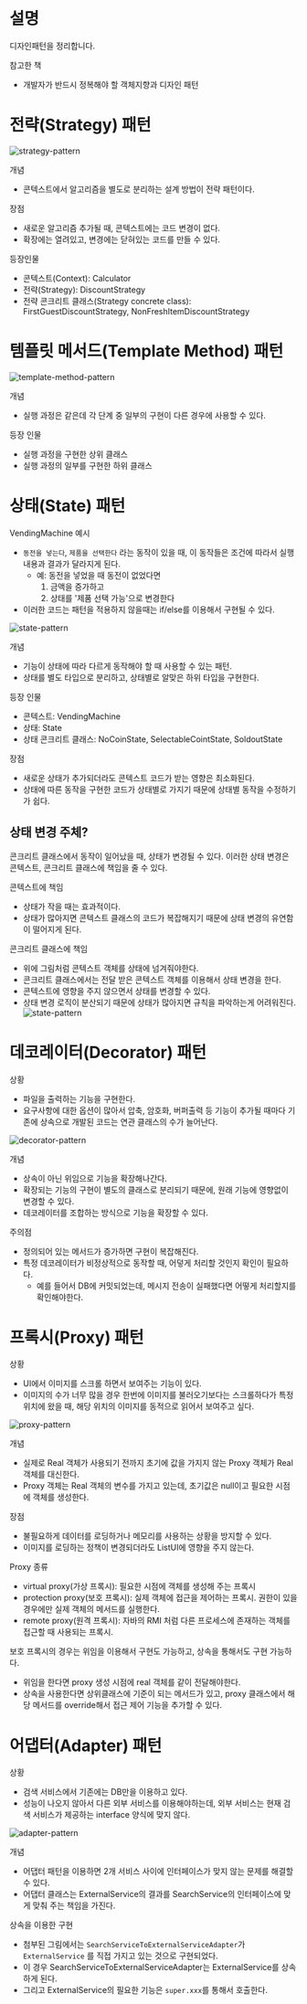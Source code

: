 # 설명
디자인패턴을 정리합니다. 

참고한 책
- 개발자가 반드시 정복해야 할 객체지향과 디자인 패턴

# 전략(Strategy) 패턴
![strategy-pattern](/images/strategy-pattern.svg)

개념
- 콘텍스트에서 알고리즘을 별도로 분리하는 설계 방법이 전략 패턴이다. 

장점
- 새로운 알고리즘 추가될 때, 콘텍스트에는 코드 변경이 없다. 
- 확장에는 열려있고, 변경에는 닫혀있는 코드를 만들 수 있다. 

등장인물
- 콘텍스트(Context): Calculator
- 전략(Strategy): DiscountStrategy
- 전략 콘크리트 클래스(Strategy concrete class): FirstGuestDiscountStrategy, NonFreshItemDiscountStrategy

# 템플릿 메서드(Template Method) 패턴
![template-method-pattern](/images/template-method.svg)

개념
- 실행 과정은 같은데 각 단계 중 일부의 구현이 다른 경우에 사용할 수 있다.

등장 인물
- 실행 과정을 구현한 상위 클래스
- 실행 과정의 일부를 구현한 하위 클래스

# 상태(State) 패턴
VendingMachine 예시
- `동전을 넣는다`, `제품을 선택한다` 라는 동작이 있을 때, 이 동작들은 조건에 따라서 실행 내용과 결과가 달라지게 된다. 
   - 예: 동전을 넣었을 때 동전이 없었다면 
      1. 금액을 증가하고
      2. 상태를 '제품 선택 가능'으로 변경한다
- 이러한 코드는 패턴을 적용하지 않을때는 if/else를 이용해서 구현될 수 있다.

![state-pattern](/images/state.svg)

개념
- 기능이 상태에 따라 다르게 동작해야 할 때 사용할 수 있는 패턴.
- 상태를 별도 타입으로 분리하고, 상태별로 알맞은 하위 타입을 구현한다. 

등장 인물
- 콘텍스트: VendingMachine
- 상태: State
- 상태 콘크리트 클래스: NoCoinState, SelectableCointState, SoldoutState

장점
- 새로운 상태가 추가되더라도 콘텍스트 코드가 받는 영향은 최소화된다.
- 상태에 따른 동작을 구현한 코드가 상태별로 가지기 때문에 상태별 동작을 수정하기가 쉽다.

## 상태 변경 주체?
콘크리트 클래스에서 동작이 일어났을 때, 상태가 변경될 수 있다. 이러한 상태 변경은 콘텍스트, 콘크리트 클래스에 책임을 줄 수 있다. 

콘텍스트에 책임
- 상태가 작을 때는 효과적이다. 
- 상태가 많아지면 콘텍스트 클래스의 코드가 복잡해지기 때문에 상태 변경의 유연함이 떨어지게 된다. 

콘크리트 클래스에 책임
- 위에 그림처럼 콘텍스트 객체를 상태에 넘겨줘야한다. 
- 콘크리트 클래스에서는 전달 받은 콘텍스트 객체를 이용해서 상태 변경을 한다. 
- 콘텍스트에 영향을 주지 않으면서 상태를 변경할 수 있다. 
- 상태 변경 로직이 분산되기 때문에 상태가 많아지면 규칙을 파악하는게 어려워진다. 
   ![state-pattern](/images/stete2.svg)

# 데코레이터(Decorator) 패턴
상황
- 파일을 출력하는 기능을 구현한다. 
- 요구사항에 대한 옵션이 많아서 압축, 암호화, 버퍼출력 등 기능이 추가될 때마다 기존에 상속으로 개발된 코드는 연관 클래스의 수가 늘어난다. 

![decorator-pattern](/images/decorator.svg)

개념
- 상속이 아닌 위임으로 기능을 확장해나간다. 
- 확장되는 기능의 구현이 별도의 클래스로 분리되기 때문에, 원래 기능에 영향없이 변경할 수 있다. 
- 데코레이터를 조합하는 방식으로 기능을 확장할 수 있다. 

주의점
- 정의되어 있는 메서드가 증가하면 구현이 복잡해진다. 
- 특정 데코레이터가 비정상적으로 동작할 때, 어덯게 처리할 것인지 확인이 필요하다. 
   - 예를 들어서 DB에 커밋되었는데, 메시지 전송이 실패했다면 어떻게 처리할지를 확인해야한다. 


# 프록시(Proxy) 패턴
상황
- UI에서 이미지를 스크롤 하면서 보여주는 기능이 있다. 
- 이미지의 수가 너무 많을 경우 한번에 이미지를 불러오기보다는 스크롤하다가 특정 위치에 왔을 때, 해당 위치의 이미지를 동적으로 읽어서 보여주고 싶다. 

![proxy-pattern](/images/proxy.svg)

개념
- 실제로 Real 객체가 사용되기 전까지 초기에 값을 가지지 않는 Proxy 객체가 Real 객체를 대신한다. 
- Proxy 객체는 Real 객체의 변수를 가지고 있는데, 초기값은 null이고 필요한 시점에 객체를 생성한다. 

장점
- 불필요하게 데이터를 로딩하거나 메모리를 사용하는 상황을 방지할 수 있다. 
- 이미지를 로딩하는 정책이 변경되더라도 ListUI에 영향을 주지 않는다.

Proxy 종류
- virtual proxy(가상 프록시): 필요한 시점에 객체를 생성해 주는 프록시
- protection proxy(보호 프록시): 실제 객체에 접근을 제어하는 프록시. 권한이 있을 경우에만 실제 객체의 메서드를 실행한다. 
- remote proxy(원격 프록시): 자바의 RMI 처럼 다른 프로세스에 존재하는 객체를 접근할 때 사용되는 프록시.

보호 프록시의 경우는 위임을 이용해서 구현도 가능하고, 상속을 통해서도 구현 가능하다. 
- 위임을 한다면 proxy 생성 시점에 real 객체를 같이 전달해야한다. 
- 상속을 사용한다면 상위클래스에 기준이 되는 메서드가 있고, proxy 클래스에서 해당 메서드를 override해서 접근 제어 기능을 추가할 수 있다. 

# 어댑터(Adapter) 패턴
상황
- 검색 서비스에서 기존에는 DB만을 이용하고 있다.
- 성능이 나오지 않아서 다른 외부 서비스를 이용해야하는데, 외부 서비스는 현재 검색 서비스가 제공하는 interface 양식에 맞지 않다. 

![adapter-pattern](/images/adapter.jpg)

개념
- 어댑터 패턴을 이용하면 2개 서비스 사이에 인터페이스가 맞지 않는 문제를 해결할 수 있다. 
- 어댑터 클래스는 ExternalService의 결과를 SearchService의 인터페이스에 맞게 맞춰 주는 책임을 가진다. 

상속을 이용한 구현
- 첨부된 그림에서는 `SearchServiceToExternalServiceAdapter`가 `ExternalService` 를 직접 가지고 있는 것으로 구현되었다. 
- 이 경우 SearchServiceToExternalServiceAdapter는 ExternalService를 상속하게 된다. 
- 그리고 ExternalService의 필요한 기능은 `super.xxx`를 통해서 호출한다. 

